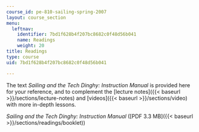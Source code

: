 ```yaml
---
course_id: pe-810-sailing-spring-2007
layout: course_section
menu:
  leftnav:
    identifier: 7bd1f628b4f207bc8682c0f48d56b041
    name: Readings
    weight: 20
title: Readings
type: course
uid: 7bd1f628b4f207bc8682c0f48d56b041

---
```


The text _Sailing and the Tech Dinghy: Instruction Manual_ is provided here for your reference, and to complement the [lecture notes]({{< baseurl >}}/sections/lecture-notes) and [videos]({{< baseurl >}}/sections/video) with more in-depth lessons.

_Sailing and the Tech Dinghy: Instruction Manual_ ([PDF 3.3 MB]({{< baseurl >}}/sections/readings/booklet))